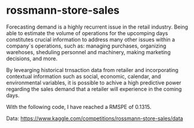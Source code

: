 # rossmann-store-sales

Forecasting demand is a highly recurrent issue in the retail industry. Being able to estimate the volume of operations for the upcomping days constitutes crucial information to address many other issues within a company´s operations, such as: managing purchases, organizing warehoses, sheduling personnel and machinery, making marketing decisions, and more. 

By levearging historical trnsaction data from retailer and incorporating contextual information such as social, economic, calendar, and environmental variables, it is possible to achive a high predictive power regarding the sales demand that a retailer will experience in the coming days.

With the following code, I have reached a RMSPE of 0.1315.

Data: https://www.kaggle.com/competitions/rossmann-store-sales/data
